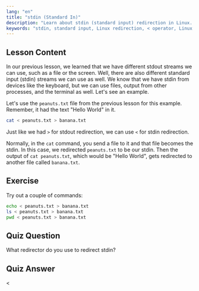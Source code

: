 ```yaml
---
lang: "en"
title: "stdin (Standard In)"
description: "Learn about stdin (standard input) redirection in Linux. Understand how to use the '<' operator with files and commands. Explore practical examples and improve your Linux command-line skills."
keywords: "stdin, standard input, Linux redirection, < operator, Linux tutorial, command line, beginner, guide"
---
```


## Lesson Content

In our previous lesson, we learned that we have different stdout streams we can use, such as a file or the screen. Well, there are also different standard input (stdin) streams we can use as well. We know that we have stdin from devices like the keyboard, but we can use files, output from other processes, and the terminal as well. Let's see an example.

Let's use the `peanuts.txt` file from the previous lesson for this example. Remember, it had the text "Hello World" in it.

```bash
cat < peanuts.txt > banana.txt
```

Just like we had `>` for stdout redirection, we can use `<` for stdin redirection.

Normally, in the `cat` command, you send a file to it and that file becomes the stdin. In this case, we redirected `peanuts.txt` to be our stdin. Then the output of `cat peanuts.txt`, which would be "Hello World", gets redirected to another file called `banana.txt`.

## Exercise

Try out a couple of commands:

```bash
echo < peanuts.txt > banana.txt
ls < peanuts.txt > banana.txt
pwd < peanuts.txt > banana.txt
```

## Quiz Question

What redirector do you use to redirect stdin?

## Quiz Answer

<
